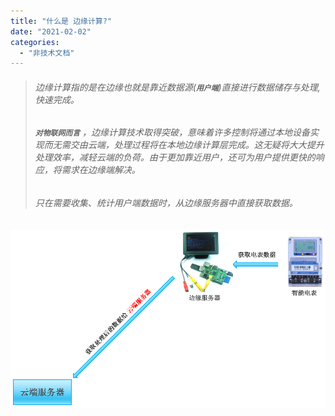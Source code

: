 ```yaml
---
title: "什么是 边缘计算?"
date: "2021-02-02"
categories: 
  - "非技术文档"
---
```


> ###### 边缘计算指的是在边缘也就是靠近数据源(**`用户端`**)直接进行数据储存与处理, 快速完成。
> 
> ###### **`对物联网而言`** ，边缘计算技术取得突破，意味着许多控制将通过本地设备实现而无需交由云端，处理过程将在本地边缘计算层完成。这无疑将大大提升处理效率，减轻云端的负荷。由于更加靠近用户，还可为用户提供更快的响应，将需求在边缘端解决。
> 
> ###### 只在需要收集、统计用户端数据时，从边缘服务器中直接获取数据。

[![](images/%E4%BB%80%E4%B9%88%E6%98%AF%E8%BE%B9%E7%BC%98%E8%AE%A1%E7%AE%97.png)](http://qiniu.dev-share.top/image/%E4%BB%80%E4%B9%88%E6%98%AF%E8%BE%B9%E7%BC%98%E8%AE%A1%E7%AE%97.png)
